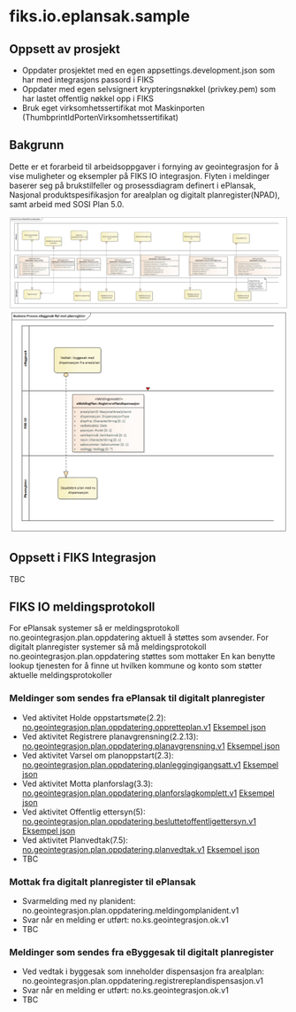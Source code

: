 # fiks.io.eplansak.sample

## Oppsett av prosjekt
- Oppdater prosjektet med en egen appsettings.development.json som har med integrasjons passord i FIKS
- Oppdater med egen selvsignert krypteringsnøkkel (privkey.pem) som har lastet offentlig nøkkel opp i FIKS
- Bruk eget virksomhetssertifikat mot Maskinporten (ThumbprintIdPortenVirksomhetssertifikat)

## Bakgrunn
Dette er et forarbeid til arbeidsoppgaver i fornying av geointegrasjon for å vise muligheter og eksempler på FIKS IO integrasjon.
Flyten i meldinger baserer seg på brukstilfeller og prosessdiagram definert i ePlansak, Nasjonal produktspesifikasjon for arealplan og digitalt planregister(NPAD), samt arbeid med SOSI Plan 5.0.

 ![Meldingsflyt fra ePlansak til digitalt planregister](ks.fiks.io.eplansak.sample/doc/ePlansakflytmotplanregister.png)
 ![Meldingsflyt fra eByggesak til digitalt planregister](ks.fiks.io.eplansak.sample/doc/eByggesakflytmotplanregister.png)

## Oppsett i FIKS Integrasjon
TBC

## FIKS IO meldingsprotokoll
For ePlansak systemer så er meldingsprotokoll no.geointegrasjon.plan.oppdatering aktuell å støttes som avsender.
For digitalt planregister systemer så må meldingsprotokoll no.geointegrasjon.plan.oppdatering støttes som mottaker
En kan benytte lookup tjenesten for å finne ut hvilken kommune og konto som støtter aktuelle meldingsprotokoller

### Meldinger som sendes fra ePlansak til digitalt planregister
- Ved aktivitet Holde oppstartsmøte(2.2): [no.geointegrasjon.plan.oppdatering.oppretteplan.v1](ks.fiks.io.eplansak.sample/schema/no.geointegrasjon.plan.oppdatering.oppretteplan.v1.schema.json) [Eksempel json](ks.fiks.io.eplansak.sample/sampleOpprettePlan.json)
- Ved aktivitet Registrere planavgrensning(2.2.13): [no.geointegrasjon.plan.oppdatering.planavgrensning.v1](ks.fiks.io.eplansak.sample/schema/no.geointegrasjon.plan.oppdatering.planavgrensning.v1.schema.json) [Eksempel json](ks.fiks.io.eplansak.sample/samplePlanavgrensning.json)
- Ved aktivitet Varsel om planoppstart(2.3): [no.geointegrasjon.plan.oppdatering.planleggingigangsatt.v1](ks.fiks.io.eplansak.sample/schema/no.geointegrasjon.plan.oppdatering.planleggingigangsatt.v1.schema.json) [Eksempel json](ks.fiks.io.eplansak.sample/samplePlanleggingIgangsatt.json)
- Ved aktivitet Motta planforslag(3.3): [no.geointegrasjon.plan.oppdatering.planforslagkomplett.v1](ks.fiks.io.eplansak.sample/schema/no.geointegrasjon.plan.oppdatering.planforslagkomplett.v1.schema.json) [Eksempel json](ks.fiks.io.eplansak.sample/samplePlanforslagKomplett.json)
- Ved aktivitet Offentlig ettersyn(5): [no.geointegrasjon.plan.oppdatering.besluttetoffentligettersyn.v1](ks.fiks.io.eplansak.sample/schema/no.geointegrasjon.plan.oppdatering.besluttetoffentligettersyn.v1.schema.json) [Eksempel json](ks.fiks.io.eplansak.sample/sampleOffentligEttersyn.json)
- Ved aktivitet Planvedtak(7.5): [no.geointegrasjon.plan.oppdatering.planvedtak.v1](ks.fiks.io.eplansak.sample/schema/no.geointegrasjon.plan.oppdatering.planvedtak.v1.schema.json) [Eksempel json](ks.fiks.io.eplansak.sample/samplePlanvedtak.json)
- TBC

### Mottak fra digitalt planregister til ePlansak
- Svarmelding med ny planident: no.geointegrasjon.plan.oppdatering.meldingomplanident.v1
- Svar når en melding er utført: no.ks.geointegrasjon.ok.v1
- TBC

### Meldinger som sendes fra eByggesak til digitalt planregister
- Ved vedtak i byggesak som inneholder dispensasjon fra arealplan: no.geointegrasjon.plan.oppdatering.registrereplandispensasjon.v1
- Svar når en melding er utført: no.ks.geointegrasjon.ok.v1
- TBC
